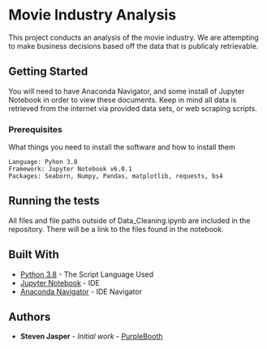 # Movie Industry Analysis

This project conducts an analysis of the movie industry. We are attempting to make business decisions based off the data that is publicaly retrievable. 

## Getting Started

You will need to have Anaconda Navigator, and some install of Jupyter Notebook in order to view these documents. Keep in mind all data is retrieved from the internet via provided data sets, or web scraping scripts.

### Prerequisites

What things you need to install the software and how to install them

```
Language: Pyhon 3.8
Framework: Jupyter Notebook v6.0.1
Packages: Seaborn, Numpy, Pandas, matplotlib, requests, bs4
```

## Running the tests

All files and file paths outside of Data_Cleaning.ipynb are included in the repository. There will be a link to the files found in the notebook. 

## Built With

* [Python 3.8](https://www.python.org/downloads/release/python-380/) - The Script Language Used
* [Jupyter Notebook](https://jupyter.org/install) - IDE
* [Anaconda Navigator](https://www.anaconda.com/products/individual) - IDE Navigator

## Authors

* **Steven Jasper** - *Initial work* - [PurpleBooth](https://github.com/Luxorth1)
